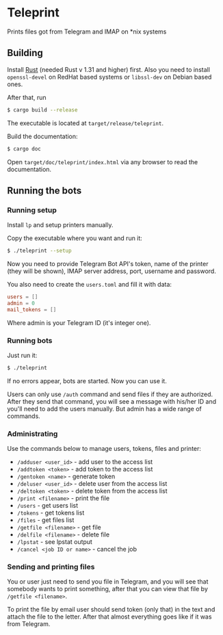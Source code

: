 # Teleprint
Prints files got from Telegram and IMAP on *nix systems

## Building
Install [Rust](https://www.rust-lang.org/) (needed Rust v 1.31 and higher) first. Also you need to install
`openssl-devel` on RedHat based systems or `libssl-dev` on Debian based ones. 

After that, run
```bash
$ cargo build --release
```
The executable is located at `target/release/teleprint`.

Build the documentation:
```bash
$ cargo doc
```

Open `target/doc/teleprint/index.html` via any browser to read the documentation.


## Running the bots

### Running setup

Install `lp` and setup printers manually.

Copy the executable where you want and run it:
```bash
$ ./teleprint --setup
```

Now you need to provide Telegram Bot API's token, name of the printer (they will be shown),
 IMAP server address, port, username and password.
 
 You also need to create the `users.toml` and fill it with data:
 ```toml
users = []
admin = 0
mail_tokens = []
```
Where admin is your Telegram ID (it's integer one).

### Running bots

Just run it:
```bash
$ ./teleprint
```

If no errors appear, bots are started. Now you can use it.

Users can only use `/auth` command and send files if they are authorized. After they 
send that command, you will see a message with his/her ID and you'll need to add the users manually.
But admin has a wide range of commands.

### Administrating

Use the commands below to manage users, tokens, files and printer:
* `/adduser <user_id>` -  add user to the access list
* `/addtoken <token>` - add token to the access list
* `/gentoken <name>` - generate token
* `/deluser <user_id>` - delete user from the access list
* `/deltoken <token>` - delete token from the access list
* `/print <filename>` - print the file
* `/users` - get users list
* `/tokens` - get tokens list
* `/files` - get files list
* `/getfile <filename>` - get file  
* `/delfile <filename>` - delete file
* `/lpstat` - see lpstat output
* `/cancel <job ID or name>` - cancel the job

### Sending and printing files

You or user just need to send you file in Telegram, and you will see that somebody wants to print something,
after that you can view that file by `/getfile <filename>`.

To print the file by email user should send token (only that) in the text and attach the file to the letter.
After that almost everything goes like if it was from Telegram.